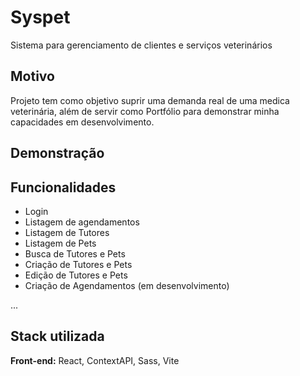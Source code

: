 
# Syspet

Sistema para gerenciamento de clientes e serviços veterinários


## Motivo

Projeto tem como objetivo suprir uma demanda real de uma medica veterinária, além de servir como Portfólio para demonstrar minha capacidades em desenvolvimento. 
## Demonstração


## Funcionalidades

- Login
- Listagem de agendamentos
- Listagem de Tutores
- Listagem de Pets
- Busca de Tutores e Pets
- Criação de Tutores e Pets
- Edição de Tutores e Pets
- Criação de Agendamentos (em desenvolvimento)

...


## Stack utilizada

**Front-end:** React, ContextAPI, Sass, Vite


